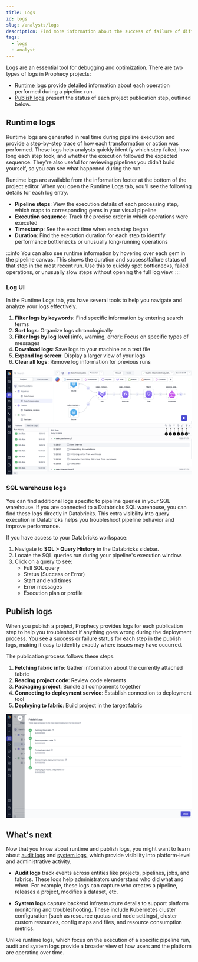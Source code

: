```yaml
---
title: Logs
id: logs
slug: /analysts/logs
description: Find more information about the success of failure of different operations
tags:
  - logs
  - analyst
---
```


Logs are an essential tool for debugging and optimization. There are two types of logs in Prophecy projects:

- [Runtime logs](#runtime-logs) provide detailed information about each operation performed during a pipeline run.
- [Publish logs](#publish-logs) present the status of each project publication step, outlined below.

## Runtime logs

Runtime logs are generated in real time during pipeline execution and provide a step-by-step trace of how each transformation or action was performed. These logs help analysts quickly identify which step failed, how long each step took, and whether the execution followed the expected sequence. They're also useful for reviewing pipelines you didn’t build yourself, so you can see what happened during the run.

Runtime logs are available from the information footer at the bottom of the project editor. When you open the Runtime Logs tab, you'll see the following details for each log entry.

- **Pipeline steps**: View the execution details of each processing step, which maps to corresponding gems in your visual pipeline
- **Execution sequence**: Track the precise order in which operations were executed
- **Timestamp**: See the exact time when each step began
- **Duration**: Find the execution duration for each step to identify performance bottlenecks or unusually long-running operations

:::info
You can also see runtime information by hovering over each gem in the pipeline canvas. This shows the duration and success/failure status of that step in the most recent run. Use this to quickly spot bottlenecks, failed operations, or unusually slow steps without opening the full log view.
:::

### Log UI

In the Runtime Logs tab, you have several tools to help you navigate and analyze your logs effectively.

1. **Filter logs by keywords**: Find specific information by entering search terms
1. **Sort logs**: Organize logs chronologically
1. **Filter logs by log level** (info, warning, error): Focus on specific types of messages
1. **Download logs**: Save logs to your machine as a text file
1. **Expand log screen**: Display a larger view of your logs
1. **Clear all logs**: Remove log information for previous runs

![Runtime logs](img/runtime-logs.png)

### SQL warehouse logs

You can find additional logs specific to pipeline queries in your SQL warehouse. If you are connected to a Databricks SQL warehouse, you can find these logs directly in Databricks. This extra visibility into query execution in Databricks helps you troubleshoot pipeline behavior and improve performance.

If you have access to your Databricks workspace:

1. Navigate to **SQL > Query History** in the Databricks sidebar.
2. Locate the SQL queries run during your pipeline's execution window.
3. Click on a query to see:
   - Full SQL query
   - Status (Success or Error)
   - Start and end times
   - Error messages
   - Execution plan or profile

## Publish logs

When you publish a project, Prophecy provides logs for each publication step to help you troubleshoot if anything goes wrong during the deployment process. You see a success or failure status for each step in the publish logs, making it easy to identify exactly where issues may have occurred.

The publication process follows these steps.

1. **Fetching fabric info**: Gather information about the currently attached fabric
1. **Reading project code**: Review code elements
1. **Packaging project**: Bundle all components together
1. **Connecting to deployment service**: Establish connection to deployment tool
1. **Deploying to fabric**: Build project in the target fabric

![Publish logs](img/publish-logs.png)

## What's next

Now that you know about runtime and publish logs, you might want to learn about [audit logs](/administration/audit-logging) and [system logs](/getting-help/prophecy-details), which provide visibility into platform-level and administrative activity.

- **Audit logs** track events across entities like projects, pipelines, jobs, and fabrics. These logs help administrators understand who did what and when. For example, these logs can capture who creates a pipeline, releases a project, modifies a dataset, etc.

- **System logs** capture backend infrastructure details to support platform monitoring and troubleshooting. These include Kubernetes cluster configuration (such as resource quotas and node settings), cluster custom resources, config maps and files, and resource consumption metrics.

Unlike runtime logs, which focus on the execution of a specific pipeline run, audit and system logs provide a broader view of how users and the platform are operating over time.
